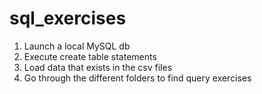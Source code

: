 # sql_exercises

1. Launch a local MySQL db
2. Execute create table statements
3. Load data that exists in the csv files 
4. Go through the different folders to find query exercises